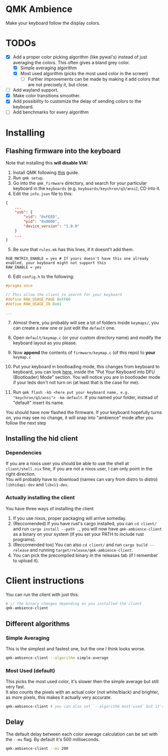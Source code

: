 # QMK Ambience
Make your keyboard follow the display colors.

# TODOs
- [x] Add a proper color picking algorithm (like pywal's) instead of just averaging the colors. This often gives a bland grey color.
    - [x] Simple averaging algorithm
    - [x] Most used algorithm (picks the most used color in the screen)
        - [ ] Further improvements can be made by making it add colors that are not precisely it, but close.
- [ ] Add wayland support.
- [x] Make color transitions smoother.
- [x] Add possibility to customize the delay of sending colors to the keyboard.
- [ ] Add benchmarks for every algorithm

# Installing
## Flashing firmware into the keyboard
Note that installing this **will disable VIA**!
1. Install QMK following [this](https://docs.qmk.fm/#/newbs_getting_started) guide.  
2. Run `qmk setup`.  
3. Go into the `qmk_firmware` directory, and search for your particular keyboard in the `keyboards` (e.g. `keyboards/keychron/q3/ansi`), CD into it.
4. Edit the `info.json` file to this:
```json
{
    ...
    "usb": {
        "vid": "0xFEED",
        "pid": "0x0000",
        "device_version": "1.0.0"
    }
    ...
}
```

5. Be sure that `rules.mk` has this lines, if it doesnt't add them.
```
RGB_MATRIX_ENABLE = yes # If yours doesn't have this one already enabled, your keyboard might not support this
RAW_ENABLE = yes
```

6. Edit `config.h` to the following:
```c
#pragma once

// This allow the client to search for your keyboard
#define RAW_USAGE_PAGE 0xFF60
#define RAW_USAGE_ID 0x61

...
```

7. Almost there, you probably will see a lot of folders inside `keymaps/`, you can create a new one or just edit the `default` one.

8. Open `default/keymap.c` (or your custom directory name) and modify the keyboard layout as you please.

9. Now **append** the contents of `firmware/keymap.c` (of this repo) to **your** `keymap.c`

10. Put your keyboard in bootloading mode, this changes from keyboard to keyboard, you can look [here](https://docs.qmk.fm/#/newbs_flashing), inside the "Put Your Keyboard into DFU (Bootloader) Mode" section. You will notice you are in bootloader mode if your leds don't not turn on (at least that is the case for me).

11. Run `qmk flash -kb <here put your keyboard name, e.g. "keychron/q3/ansi"> -km default`. If you named your folder, instead of "default" insert its name.

You should have now flashed the firmware. If your keyboard hopefully turns on, you may see no change, it will snap into "ambience" mode after you follow the next step

## Installing the hid client
### Dependencies
If you are a nixos user you should be able to use the shell at `client/shell.nix` fine, if you are not a nixos user, I can only point in the right direction.  
You will probably have to download (names can vary from distro to distro) `libhidapi-dev` and `libx11-dev`.

### Actually installing the client
You have three ways of installing the client
1. If you use nixos, proper packaging will arrive someday.
2. (Reccomended) If you have rust's cargo installed, you can `cd client/` and run `cargo install --path .`, you will now have `qmk-ambience-client` as a binary on your system (if you set your PATH to include rust programs).
3. (Reccomended too) You can also `cd client/` and run `cargo build --release` and running `target/release/qmk-ambience-client`.
4. You can pick the precompiled binary in the releases tab (if I remember to upload it).

# Client instructions
You can run the client with just this:  
```bash
# \/ the binary changes depending on you installed the client
qmk-ambience-client
```

## Different algorithms
### Simple Averaging
This is the simplest and fastest one, but the one I think looks worse.
```bash
qmk-ambience-client --algorithm simple-average
```

### Most Used (default)
This picks the most used color, it's slower then the simple average but still very fast.  
It also counts the pixels with an actual color (not white/black) and brighter, as more pixels, this makes it actually very accurate.  
```bash
qmk-ambience-client # you can also set `--algorithm most-used` but it's already the default
```

## Delay
The default delay between each color average calculation can be set with the `--ms` flag. By default it's 500 milliseconds.  
```bash
qmk-ambience-client --ms 200
```
